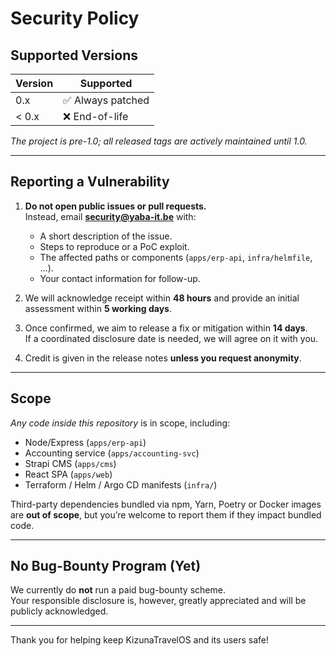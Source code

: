 # Security Policy

## Supported Versions

| Version | Supported           |
|---------|---------------------|
| 0.x     | ✅ Always patched   |
| < 0.x   | ❌ End-of-life      |

_The project is pre-1.0; all released tags are actively maintained until 1.0._

---

## Reporting a Vulnerability

1. **Do not open public issues or pull requests.**  
   Instead, email **security@yaba-it.be** with:
   * A short description of the issue.  
   * Steps to reproduce or a PoC exploit.  
   * The affected paths or components (`apps/erp-api`, `infra/helmfile`, …).  
   * Your contact information for follow-up.

2. We will acknowledge receipt within **48 hours** and provide an initial assessment within **5 working days**.

3. Once confirmed, we aim to release a fix or mitigation within **14 days**.  
   If a coordinated disclosure date is needed, we will agree on it with you.

4. Credit is given in the release notes **unless you request anonymity**.

---

## Scope

*Any code inside this repository* is in scope, including:

* Node/Express (`apps/erp-api`)  
* Accounting service (`apps/accounting-svc`)  
* Strapi CMS (`apps/cms`)  
* React SPA (`apps/web`)  
* Terraform / Helm / Argo CD manifests (`infra/`)  

Third-party dependencies bundled via npm, Yarn, Poetry or Docker images are **out of scope**, but you’re welcome to report them if they impact bundled code.

---

## No Bug-Bounty Program (Yet)

We currently do **not** run a paid bug-bounty scheme.  
Your responsible disclosure is, however, greatly appreciated and will be publicly acknowledged.

---

Thank you for helping keep KizunaTravelOS and its users safe!  

